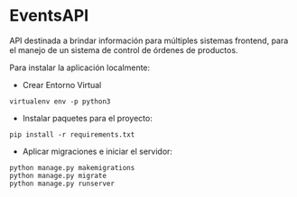 # EventsAPI
API destinada a brindar información para múltiples sistemas frontend, para el manejo de un sistema de control de órdenes de productos.

Para instalar la aplicación localmente:
* Crear Entorno Virtual
~~~
virtualenv env -p python3
~~~
* Instalar paquetes para el proyecto:
~~~
pip install -r requirements.txt
~~~
* Aplicar migraciones e iniciar el servidor:
~~~
python manage.py makemigrations
python manage.py migrate
python manage.py runserver
~~~
